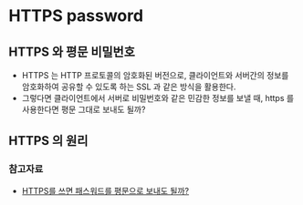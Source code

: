 # HTTPS password

## HTTPS 와 평문 비밀번호
- HTTPS 는 HTTP 프로토콜의 암호화된 버전으로, 클라이언트와 서버간의 정보를 암호화하여 공유할 수 있도록 하는 SSL 과 같은 방식을 활용한다.
- 그렇다면 클라이언트에서 서버로 비밀번호와 같은 민감한 정보를 보낼 때, https 를 사용한다면 평문 그대로 보내도 될까? 

## HTTPS 의 원리 

### 참고자료
- [HTTPS를 쓰면 패스워드를 평문으로 보내도 될까?](https://yoonhogo.github.io/blog/2020-09-08/HTTPS-plain-text-safety/)